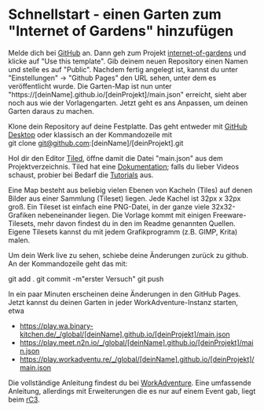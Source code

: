 # Schnellstart - einen Garten zum "Internet of Gardens" hinzufügen

Melde dich bei [GitHub](https://github.com/join) an. Dann geh zum Projekt [internet-of-gardens](https://github.com/c0c0bird/mitmachgarten-laatzen) und klicke auf "Use this template".
Gib deinem neuen Repository einen Namen und stelle es auf "Public". Nachdem fertig angelegt ist, kannst du unter "Einstellungen" -> "Github Pages" den URL sehen, unter dem es veröffentlicht wurde. Die Garten-Map ist nun unter "https://[deinName].github.io/[deinProjekt]/main.json" erreicht, sieht aber noch aus wie der Vorlagengarten. Jetzt geht es ans Anpassen, um deinen Garten daraus zu machen.

Klone dein Repository auf deine Festplatte. Das geht entweder mit [GitHub Desktop](https://desktop.github.com/) oder klassisch an der Kommandozeile mit  
  git clone git@github.com:[deinName]/[deinProjekt].git

Hol dir den Editor [Tiled](https://www.mapeditor.org/), öffne damit die Datei "main.json" aus dem Projektverzeichnis. Tiled hat eine [Dokumentation](https://doc.mapeditor.org/en/stable/manual/introduction/); falls du lieber Videos schaust, probier bei Bedarf die [Tutorials](https://gamefromscratch.com/tiled-map-editor-tutorial-series/) aus.

Eine Map besteht aus beliebig vielen Ebenen von Kacheln (Tiles) auf denen Bilder aus einer Sammlung (Tileset) liegen. Jede Kachel ist 32px x 32px groß. Ein Tileset ist einfach eine PNG-Datei, in der ganze viele 32x32-Grafiken nebeneinander liegen. Die Vorlage kommt mit einigen Freeware-Tilesets, mehr davon findest du in den im Readme genannten Quellen. Eigene Tilesets kannst du mit jedem Grafikprogramm (z.B. GIMP, Krita) malen.

Um dein Werk live zu sehen, schiebe deine Änderungen zurück zu github. An der Kommandozeile geht das mit:

  git add .
  git commit -m"erster Versuch"
  git push

In ein paar Minuten erscheinen deine Änderungen in den GitHub Pages. Jetzt kannst du deinen Garten in jeder WorkAdventure-Instanz starten, etwa
* https://play.wa.binary-kitchen.de/_/global/[deinName].github.io/[deinProjekt]/main.json
* https://play.meet.n2n.io/_/global/[deinName].github.io/[deinProjekt]/main.json
* https://play.workadventu.re/_/global/[deinName].github.io/[deinProjekt]/main.json

Die vollständige Anleitung findest du bei [WorkAdventure](https://workadventu.re/map-building).
Eine umfassende Anleitung, allerdings mit Erweiterungen die es nur auf einem Event gab, liegt beim [rC3](https://howto.rc3.world/maps.html#schnell-uberblick).


